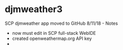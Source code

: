 # djmweather3
SCP djmweather app moved to GitHub
8/11/18 - Notes
* now must edit in SCP full-stack WebIDE
* created openweathermap.org API key
* 

